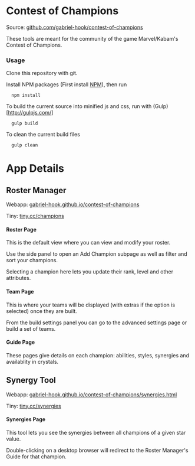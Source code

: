 # Contest of Champions

  Source: [github.com/gabriel-hook/contest-of-champions](https://github.com/gabriel-hook/contest-of-champions/)

  These tools are meant for the community of the game Marvel/Kabam's Contest of Champions.

### Usage

  Clone this repository with git.

  Install NPM packages (First install [NPM](https://www.npmjs.com/)), then run

```
  npm install
```

  To build the current source into minified js and css, run with (Gulp)[http://gulpjs.com/]

```
  gulp build
```

  To clean the current build files

```
  gulp clean
```

# App Details

## Roster Manager
  
  Webapp: [gabriel-hook.github.io/contest-of-champions](http://gabriel-hook.github.io/contest-of-champions/)
  
  Tiny: [tiny.cc/champions](http://tiny.cc/champions)

#### Roster Page

  This is the default view where you can view and modify your roster.
    
  Use the side panel to open an Add Champion subpage as well as filter and sort your champions.
    
  Selecting a champion here lets you update their rank, level and other attributes.

#### Team Page

  This is where your teams will be displayed (with extras if the option is selected) once they are built.

  From the build settings panel you can go to the advanced settings page or build a set of teams.
    
#### Guide Page

  These pages give details on each champion: abilities, styles, synergies and availablity in crystals.
    
## Synergy Tool
  
  Webapp: [gabriel-hook.github.io/contest-of-champions/synergies.html](http://gabriel-hook.github.io/contest-of-champions/synergies.html)
  
  Tiny: [tiny.cc/synergies](http://tiny.cc/synergies)

#### Synergies Page

  This tool lets you see the synergies between all champions of a given star value.
    
  Double-clicking on a desktop browser will redirect to the Roster Manager's Guide for that champion.